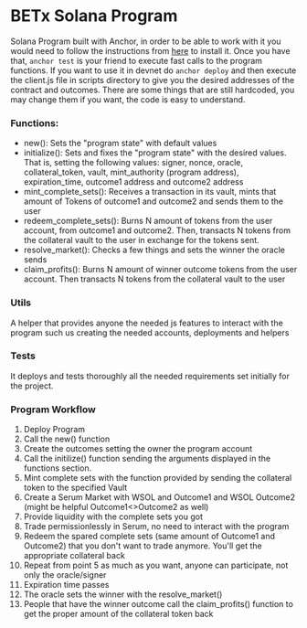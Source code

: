 # BETx Solana Program
Solana Program built with Anchor, in order to be able to work with it you would need to follow the instructions from [here](https://project-serum.github.io/anchor/getting-started/installation.html) to install it. Once you have that, ```anchor test``` is your friend to execute fast calls to the program functions.
If you want to use it in devnet do ```anchor deploy``` and then execute the client.js file in scripts directory to give you the desired addresses of the contract and outcomes. There are some things that are still hardcoded, you may change them if you want, the code is easy to understand.


### Functions:
- new(): Sets the "program state" with default values
- initialize(): Sets and fixes the "program state" with the desired values. That is, setting the following values: signer, nonce, oracle, collateral_token, vault, mint_authority (program address), expiration_time, outcome1 address and outcome2 address
- mint_complete_sets(): Receives a transaction in its vault, mints that amount of Tokens of outcome1 and outcome2 and sends them to the user
- redeem_complete_sets(): Burns N amount of tokens from the user account, from outcome1 and outcome2. Then, transacts N tokens from the collateral vault to the user in exchange for the tokens sent.
- resolve_market(): Checks a few things and sets the winner the oracle sends
- claim_profits(): Burns N amount of winner outcome tokens from the user account. Then transacts N tokens from the collateral vault to the user

### Utils
A helper that provides anyone the needed js features to interact with the program such us creating the needed accounts, deployments and helpers

### Tests
It deploys and tests thoroughly all the needed requirements set initially for the project. 

### Program Workflow
1. Deploy Program
2. Call the new() function
3. Create the outcomes setting the owner the program account
4. Call the initilize() function sending the arguments displayed in the functions section.
5. Mint complete sets with the function provided by sending the collateral token to the specified Vault
6. Create a Serum Market with WSOL and Outcome1 and WSOL Outcome2 (might be helpful Outcome1<>Outcome2 as well)
7. Provide liquidity with the complete sets you got
8. Trade permissionlessly in Serum, no need to interact with the program
9. Redeem the spared complete sets (same amount of Outcome1 and Outcome2) that you don't want to trade anymore. You'll get the appropriate collateral back
10. Repeat from point 5 as much as you want, anyone can participate, not only the oracle/signer 
11. Expiration time passes
12. The oracle sets the winner with the resolve_market()
13. People that have the winner outcome call the claim_profits() function to get the proper amount of the collateral token back
